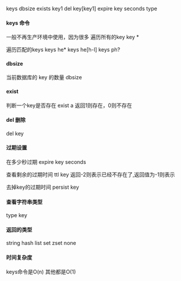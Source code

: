 keys
dbsize
exists key1
del key[key1]
expire key seconds
type

#### keys 命令
一般不再生产环境中使用，因为很多
遍历所有的key
key *



遍历匹配的keys
keys he*
keys he[h-l]
keys ph?


#### dbsize
当前数据库的 key 的数量
dbsize


#### exist
判断一个key是否存在
exist a
返回1则存在，0则不存在

#### del 删除
del key


#### 过期设置
在多少秒过期
expire key seconds

查看剩余的过期时间
ttl key
返回-2则表示已经不存在了,返回值为-1则表示

去掉key的过期时间
persist key


#### 查看字符串类型
type key


#### 返回的类型
string
hash
list
set
zset
none

#### 时间复杂度
keys命令是O(n) 其他都是O(1)
